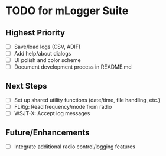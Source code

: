 # TODO for mLogger Suite

## Highest Priority
- [ ] Save/load logs (CSV, ADIF)
- [ ] Add help/about dialogs
- [ ] UI polish and color scheme
- [ ] Document development process in README.md

## Next Steps
- [ ] Set up shared utility functions (date/time, file handling, etc.)
- [ ] FLRig: Read frequency/mode from radio
- [ ] WSJT-X: Accept log messages

## Future/Enhancements
- [ ] Integrate additional radio control/logging features
